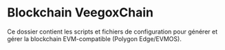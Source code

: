 # Blockchain VeegoxChain

Ce dossier contient les scripts et fichiers de configuration pour générer et gérer la blockchain EVM-compatible (Polygon Edge/EVMOS).
